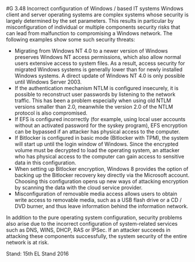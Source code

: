 #G 3.48 Incorrect configuration of Windows / based IT systems
Windows client and server operating systems are complex systems whose security is largely determined by the set parameters. This results in particular by misconfiguration of individual or multiple components security risks that can lead from malfunction to compromising a Windows network. The following examples show some such security threats:

* Migrating from Windows NT 4.0 to a newer version of Windows preserves Windows NT access permissions, which also allow normal users extensive access to system files. As a result, access security for migrated Windows systems is generally lower than for newly installed Windows systems. A direct update of Windows NT 4.0 is only possible until Windows Server 2003.
* If the authentication mechanism NTLM is configured insecurely, it is possible to reconstruct user passwords by listening to the network traffic. This has been a problem especially when using old NTLM versions smaller than 2.0, meanwhile the version 2.0 of the NTLM protocol is also compromised.
* If EFS is configured incorrectly (for example, using local user accounts without an activated password for the syskey program), EFS encryption can be bypassed if an attacker has physical access to the computer.
* If Bitlocker is configured in basic mode (Bitlocker with TPM), the system will start up until the login window of Windows. Since the encrypted volume must be decrypted to load the operating system, an attacker who has physical access to the computer can gain access to sensitive data in this configuration.
* When setting up Bitlocker encryption, Windows 8 provides the option of backing up the Bitlocker recovery key directly via the Microsoft account. Choosing this configuration opens up new ways of attacking encryption by scanning the data with the cloud service provider.
* Misconfiguration of removable media access allows users to obtain write access to removable media, such as a USB flash drive or a CD / DVD burner, and thus leave information behind the information network.


In addition to the pure operating system configuration, security problems also arise due to the incorrect configuration of system-related services such as DNS, WINS, DHCP, RAS or IPSec. If an attacker succeeds in attacking these components successfully, the system security of the entire network is at risk.

Stand: 15th EL Stand 2016



